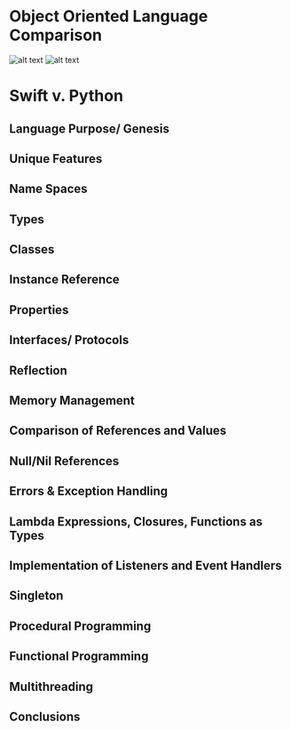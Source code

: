 # Object Oriented Language Comparison

![alt text](https://upload.wikimedia.org/wikipedia/commons/7/7a/Apple-swift-logo.png "Swift") 
![alt text](https://www.iconattitude.com/icons/open_icon_library/apps/png/128/development-python.png "Python")
# Swift v. Python

## Language Purpose/ Genesis

## Unique Features

## Name Spaces

## Types

## Classes

## Instance Reference

## Properties

## Interfaces/ Protocols

## Reflection

## Memory Management

## Comparison of References and Values

## Null/Nil References

## Errors & Exception Handling

## Lambda Expressions, Closures, Functions as Types

## Implementation of Listeners and Event Handlers

## Singleton 

## Procedural Programming

## Functional Programming

## Multithreading

## Conclusions
